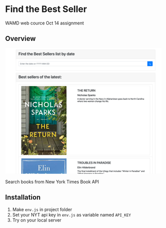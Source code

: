 # Find the Best Seller
WAMD web cource Oct 14 assignment

## Overview
![](overview.png)

Search books from New York Times Book API

## Installation
1. Make `env.js` in project folder
2. Set your NYT api key in `env.js` as variable named `API_KEY`
3. Try on your local server
